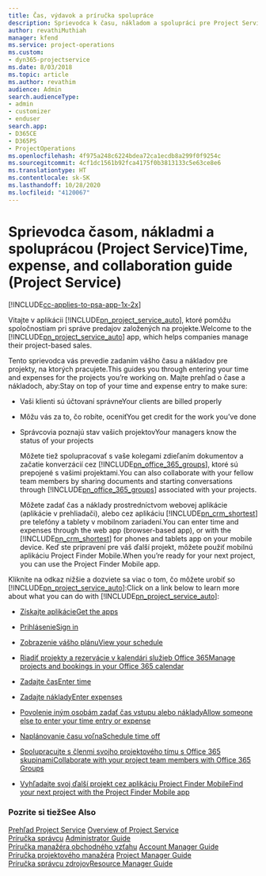 ```yaml
---
title: Čas, výdavok a príručka spolupráce
description: Sprievodca k času, nákladom a spolupráci pre Project Service
author: revathiMuthiah
manager: kfend
ms.service: project-operations
ms.custom:
- dyn365-projectservice
ms.date: 8/03/2018
ms.topic: article
ms.author: revathim
audience: Admin
search.audienceType:
- admin
- customizer
- enduser
search.app:
- D365CE
- D365PS
- ProjectOperations
ms.openlocfilehash: 4f975a248c6224bdea72ca1ecdb8a299f0f9254c
ms.sourcegitcommit: 4cf1dc1561b92fca4175f0b3813133c5e63ce8e6
ms.translationtype: HT
ms.contentlocale: sk-SK
ms.lasthandoff: 10/28/2020
ms.locfileid: "4120067"
---
```

# <a name="time-expense-and-collaboration-guide-project-service"></a><span data-ttu-id="4f693-103">Sprievodca časom, nákladmi a spoluprácou (Project Service)</span><span class="sxs-lookup"><span data-stu-id="4f693-103">Time, expense, and collaboration guide (Project Service)</span></span>

[!INCLUDE[cc-applies-to-psa-app-1x-2x](../includes/cc-applies-to-psa-app-1x-2x.md)]

<span data-ttu-id="4f693-104">Vitajte v aplikácii [!INCLUDE[pn_project_service_auto](../includes/pn-project-service-auto.md)], ktoré pomôžu spoločnostiam pri správe predajov založených na projekte.</span><span class="sxs-lookup"><span data-stu-id="4f693-104">Welcome to the [!INCLUDE[pn_project_service_auto](../includes/pn-project-service-auto.md)] app, which helps companies manage their project-based sales.</span></span> 
  
 <span data-ttu-id="4f693-105">Tento sprievodca vás prevedie zadaním vášho času a nákladov pre projekty, na ktorých pracujete.</span><span class="sxs-lookup"><span data-stu-id="4f693-105">This guides you through entering your time and expenses for the projects you’re working on.</span></span> <span data-ttu-id="4f693-106">Majte prehľad o čase a nákladoch, aby:</span><span class="sxs-lookup"><span data-stu-id="4f693-106">Stay on top of your time and expense entry to make sure:</span></span>  
  
- <span data-ttu-id="4f693-107">Vaši klienti sú účtovaní správne</span><span class="sxs-lookup"><span data-stu-id="4f693-107">Your clients are billed properly</span></span>  
  
- <span data-ttu-id="4f693-108">Môžu vás za to, čo robíte, oceniť</span><span class="sxs-lookup"><span data-stu-id="4f693-108">You get credit for the work you’ve done</span></span>  
  
- <span data-ttu-id="4f693-109">Správcovia poznajú stav vašich projektov</span><span class="sxs-lookup"><span data-stu-id="4f693-109">Your managers know the status of your projects</span></span>  
  
  <span data-ttu-id="4f693-110">Môžete tiež spolupracovať s vaše kolegami zdieľaním dokumentov a začatie konverzácií cez [!INCLUDE[pn_office_365_groups](../includes/pn-office-365-groups.md)], ktoré sú prepojené s vašimi projektami.</span><span class="sxs-lookup"><span data-stu-id="4f693-110">You can also collaborate with your fellow team members by sharing documents and starting conversations through [!INCLUDE[pn_office_365_groups](../includes/pn-office-365-groups.md)] associated with your projects.</span></span>  
  
  <span data-ttu-id="4f693-111">Môžete zadať čas a náklady prostredníctvom webovej aplikácie (aplikácie v prehliadači), alebo cez aplikáciu [!INCLUDE[pn_crm_shortest](../includes/pn-crm-shortest.md)] pre telefóny a tablety v mobilnom zariadení.</span><span class="sxs-lookup"><span data-stu-id="4f693-111">You can enter time and expenses through the web app (browser-based app), or with the [!INCLUDE[pn_crm_shortest](../includes/pn-crm-shortest.md)] for phones and tablets app on your mobile device.</span></span> <span data-ttu-id="4f693-112">Keď ste pripravení pre váš ďalší projekt, môžete použiť mobilnú aplikáciu Project Finder Mobile.</span><span class="sxs-lookup"><span data-stu-id="4f693-112">When you’re ready for your next project, you can use the Project Finder Mobile app.</span></span>  
  
<span data-ttu-id="4f693-113">Kliknite na odkaz nižšie a dozviete sa viac o tom, čo môžete urobiť so [!INCLUDE[pn_project_service_auto](../includes/pn-project-service-auto.md)]:</span><span class="sxs-lookup"><span data-stu-id="4f693-113">Click on a link below to learn more about what you can do with [!INCLUDE[pn_project_service_auto](../includes/pn-project-service-auto.md)]:</span></span>  
  
-   [<span data-ttu-id="4f693-114">Získajte aplikácie</span><span class="sxs-lookup"><span data-stu-id="4f693-114">Get the apps</span></span>](../psa/get-apps.md)  
  
-   [<span data-ttu-id="4f693-115">Prihlásenie</span><span class="sxs-lookup"><span data-stu-id="4f693-115">Sign in</span></span>](../psa/sign-in.md)  
  
-   [<span data-ttu-id="4f693-116">Zobrazenie vášho plánu</span><span class="sxs-lookup"><span data-stu-id="4f693-116">View your schedule</span></span>](../psa/view-schedule.md)  
  
-   [<span data-ttu-id="4f693-117">Riadiť projekty a rezervácie v kalendári služieb Office 365</span><span class="sxs-lookup"><span data-stu-id="4f693-117">Manage projects and bookings in your Office 365 calendar</span></span>](../psa/manage-project-bookings-office-365-calendar.md)  
  
-   [<span data-ttu-id="4f693-118">Zadajte čas</span><span class="sxs-lookup"><span data-stu-id="4f693-118">Enter time</span></span>](../psa/enter-time.md)  
  
-   [<span data-ttu-id="4f693-119">Zadajte náklady</span><span class="sxs-lookup"><span data-stu-id="4f693-119">Enter expenses</span></span>](../psa/enter-expenses.md)  
  
-   [<span data-ttu-id="4f693-120">Povolenie iným osobám zadať čas vstupu alebo náklady</span><span class="sxs-lookup"><span data-stu-id="4f693-120">Allow someone else to enter your time entry or expense</span></span>](../psa/allow-someone-else-enter-time-entry-expense.md)  
  
-   [<span data-ttu-id="4f693-121">Naplánovanie času voľna</span><span class="sxs-lookup"><span data-stu-id="4f693-121">Schedule time off</span></span>](../psa/schedule-time-off.md)  
  
-   [<span data-ttu-id="4f693-122">Spolupracujte s členmi svojho projektového tímu s Office 365 skupinami</span><span class="sxs-lookup"><span data-stu-id="4f693-122">Collaborate with your project team members with Office 365 Groups</span></span>](../psa/collaborate-project-team-members-office-365-groups.md)  
  
-   [<span data-ttu-id="4f693-123">Vyhľadajte svoj ďalší projekt cez aplikáciu Project Finder Mobile</span><span class="sxs-lookup"><span data-stu-id="4f693-123">Find your next project with the Project Finder Mobile app</span></span>](../psa/find-next-project-finder-mobile-app.md)  
  
### <a name="see-also"></a><span data-ttu-id="4f693-124">Pozrite si tiež</span><span class="sxs-lookup"><span data-stu-id="4f693-124">See Also</span></span>  
 <span data-ttu-id="4f693-125">[Prehľad Project Service](../psa/overview.md) </span><span class="sxs-lookup"><span data-stu-id="4f693-125">[Overview of Project Service](../psa/overview.md) </span></span>  
 <span data-ttu-id="4f693-126">[Príručka správcu](../psa/admin-guide.md) </span><span class="sxs-lookup"><span data-stu-id="4f693-126">[Administrator Guide](../psa/admin-guide.md) </span></span>  
 <span data-ttu-id="4f693-127">[Príručka manažéra obchodného vzťahu](../psa/account-manager-guide.md) </span><span class="sxs-lookup"><span data-stu-id="4f693-127">[Account Manager Guide](../psa/account-manager-guide.md) </span></span>  
 <span data-ttu-id="4f693-128">[Príručka projektového manažéra](../psa/project-manager-guide.md) </span><span class="sxs-lookup"><span data-stu-id="4f693-128">[Project Manager Guide](../psa/project-manager-guide.md) </span></span>  
 [<span data-ttu-id="4f693-129">Príručka správcu zdrojov</span><span class="sxs-lookup"><span data-stu-id="4f693-129">Resource Manager Guide</span></span>](../psa/resource-manager-guide.md)   
